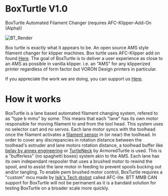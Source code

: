 # BoxTurtle V1.0
BoxTurtle Automated Filament Changer (requires AFC-Klipper-Add-On (Alpha))

![BT_Render](https://github.com/user-attachments/assets/c06e961f-8d1d-41ae-9c80-036669ba2657)

Box turtle is exactly what it appears to be. An open source AMS style filament changer for klipper machines. 
Box turtle uses AFC-Klipper add on found [Here](https://github.com/ArmoredTurtle/AFC-Klipper-Add-On).
The goal of BoxTurtle is to deliver a user experience as close to an AMS as possible in vanilla klipper. i.e. an "AMS" for any klipperized printer regardless of form factor but VORON Design printers in particular.

If you appreciate the work we are doing, you can support us [Here](https://www.armoredturtle.com/pages/donate).

# How it works
BoxTurtle is a lane based automated filament changing system, refered to as "type b mmu" by some.
This means that each "lane" has its own motor responsible for moving filament to and from the tool head. This system uses no selector cart and no servos. Each lane motor syncs with the toolhead once the filament activates a [filament sensor](https://github.com/ArmoredTurtle/Filatector) in (or near) the toolhead.
In order to cover any discrepancies in rotation distance between the toolhead's extruder and lane motors rotation distance, a toolhead buffer like [belay by annex engineering](https://github.com/Annex-Engineering/Belay) or [TurtleNeck](https://github.com/ArmoredTurtle/TurtleNeck) by ArmoredTurtle is used.
This is a "bufferless" (no spaghetti boxes) system akin to the AMS. Each lane has its own independant respooler that uses a brushed motor to rewind the spool, and to assist the lane motor in feeding to prevent spools bucking out and/or tangling.
To enable pwm brushed motor control, BoxTurtle requires a "custom" mcu made by [Isik's Tech @xbst](https://github.com/xbst/AFC-Lite/) called AFC-lite.
BTT MMB CAN support for BoxTurtle will not be permanent as it is a bandaid solution for testing BoxTurtle on a broader scale more quickly. 


